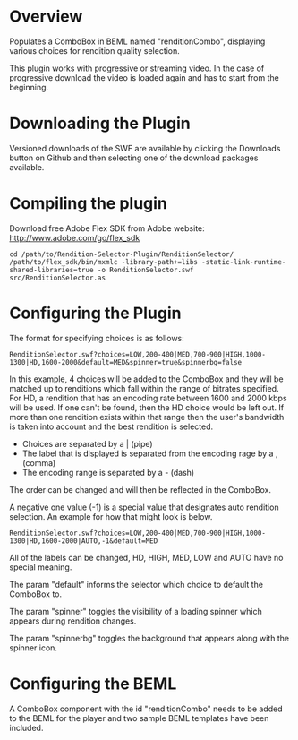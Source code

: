 Overview
========

Populates a ComboBox in BEML named "renditionCombo", displaying various
choices for rendition quality selection.

This plugin works with progressive or streaming video. In the case of
progressive download the video is loaded again and has to start
from the beginning.

Downloading the Plugin
======================

Versioned downloads of the SWF are available by clicking the Downloads button
on Github and then selecting one of the download packages available.

Compiling the plugin
====================

Download free Adobe Flex SDK from Adobe website: http://www.adobe.com/go/flex_sdk

    cd /path/to/Rendition-Selector-Plugin/RenditionSelector/
    /path/to/flex_sdk/bin/mxmlc -library-path+=libs -static-link-runtime-shared-libraries=true -o RenditionSelector.swf src/RenditionSelector.as 

Configuring the Plugin
======================

The format for specifying choices is as follows:

    RenditionSelector.swf?choices=LOW,200-400|MED,700-900|HIGH,1000-1300|HD,1600-2000&default=MED&spinner=true&spinnerbg=false

In this example, 4 choices will be added to the ComboBox
and they will be matched up to renditions which fall within
the range of bitrates specified. For HD, a rendition
that has an encoding rate between 1600 and 2000 kbps
will be used. If one can't be found, then the HD choice would
be left out. If more than one rendition exists within that
range then the user's bandwidth is taken into account and
the best rendition is selected.

- Choices are separated by a | (pipe)
- The label that is displayed is separated from the encoding rage by a , (comma)
- The encoding range is separated by a - (dash)

The order can be changed and will then be reflected in the ComboBox.

A negative one value (-1) is a special value that designates auto rendition
selection. An example for how that might look is below.

    RenditionSelector.swf?choices=LOW,200-400|MED,700-900|HIGH,1000-1300|HD,1600-2000|AUTO,-1&default=MED

All of the labels can be changed, HD, HIGH, MED, LOW and AUTO have no special meaning.

The param "default" informs the selector which choice to default the ComboBox to.

The param "spinner" toggles the visibility of a loading spinner which appears during rendition changes.

The param "spinnerbg" toggles the background that appears along with the spinner icon.

Configuring the BEML
====================

A ComboBox component with the id "renditionCombo" needs to be added to 
the BEML for the player and two sample BEML templates have been included.